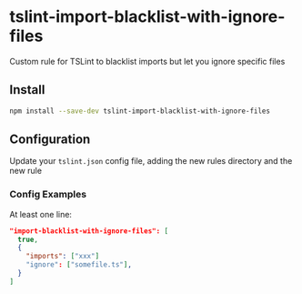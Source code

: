 # tslint-import-blacklist-with-ignore-files

Custom rule for TSLint to blacklist imports but let you ignore specific files
## Install
```bash
npm install --save-dev tslint-import-blacklist-with-ignore-files
```

## Configuration
Update your `tslint.json` config file, adding the new rules directory and the new rule  


### Config Examples
At least one line:

```json
"import-blacklist-with-ignore-files": [
  true,
  {
    "imports": ["xxx"]
    "ignore": ["somefile.ts"],
  }
]
```
